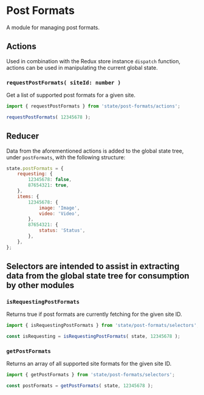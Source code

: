 # Post Formats

A module for managing post formats.

## Actions

Used in combination with the Redux store instance `dispatch` function, actions can be used in manipulating the current global state.

### `requestPostFormats( siteId: number )`

Get a list of supported post formats for a given site.

```js
import { requestPostFormats } from 'state/post-formats/actions';

requestPostFormats( 12345678 );
```

## Reducer

Data from the aforementioned actions is added to the global state tree, under `postFormats`, with the following structure:

```js
state.postFormats = {
	requesting: {
		12345678: false,
		87654321: true,
	},
	items: {
		12345678: {
			image: 'Image',
			video: 'Video',
		},
		87654321: {
			status: 'Status',
		},
	},
};
```

## Selectors are intended to assist in extracting data from the global state tree for consumption by other modules

### `isRequestingPostFormats`

Returns true if post formats are currently fetching for the given site ID.

```js
import { isRequestingPostFormats } from 'state/post-formats/selectors';

const isRequesting = isRequestingPostFormats( state, 12345678 );
```

### `getPostFormats`

Returns an array of all supported site formats for the given site ID.

```js
import { getPostFormats } from 'state/post-formats/selectors';

const postFormats = getPostFormats( state, 12345678 );
```
